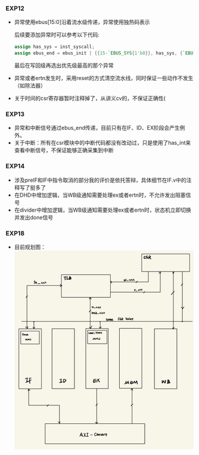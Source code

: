 ### EXP12 

* 异常使用ebus[15:0]沿着流水级传递，异常使用独热码表示

  后续要添加异常时可以参考以下代码:

  ```verilog
  assign has_sys = inst_syscall;
  assign ebus_end = ebus_init | {{15-`EBUS_SYS{1'b0}}, has_sys, {`EBUS_SYS{1'b0}}};
  ```

  最后在写回级再选出优先级最高的那个异常

* 异常或者ertn发生时，采用reset的方式清空流水线，同时保证一些动作不发生（如除法器）

* 关于时间的csr寄存器暂时注释掉了，从讲义cv的，不保证正确性(

### EXP13

- 异常和中断信号通过ebus_end传递，目前只有在IF、ID、EX阶段会产生例外。
- 关于中断：所有在csr模块中的中断代码都没有改动过，只是使用了has_int来查看中断信号，不保证能够正确采集到中断

### EXP14
* 涉及preIF和IF中指令取消的部分我的评价是依托答辩，具体细节在IF.v中的注释写了挺多了
* 在DHD中增加逻辑，当WB级通知需要处理ex或者ertn时，不允许发出阻塞信号
* 在divider中增加逻辑，当WB级通知需要处理ex或者ertn时，状态机立即切换并发出done信号

### EXP18
* 目前规划图：  
![Alt text](pic/7f302cf378d25e36bed3c99ac44a9a7.jpg)